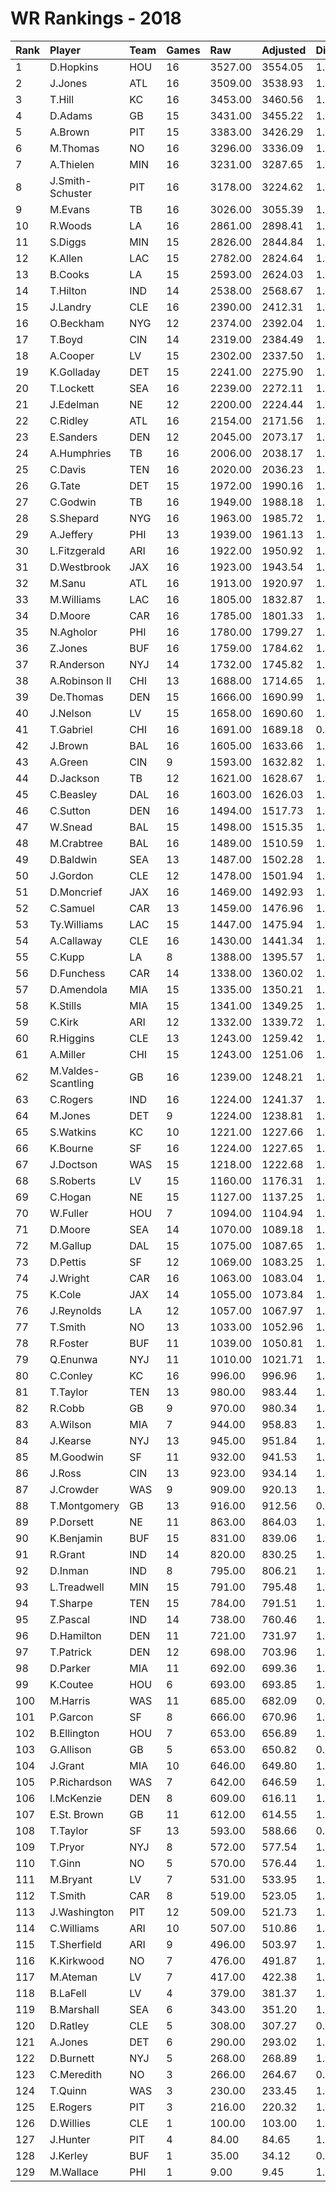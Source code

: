 # WR Rankings - 2018

| Rank | Player             | Team | Games | Raw     | Adjusted | Difficulty | Avg/Game | Typical | Consistency | Trend    |
| :----| :------------------| :----| :-----| :-------| :--------| :----------| :--------| :-------| :-----------| :--------|
| 1    | D.Hopkins          | HOU  | 16    | 3527.00 | 3554.05  | 1.008      | 220.44   | 217.50  | 8/1/7       | +75.3%   |
| 2    | J.Jones            | ATL  | 16    | 3509.00 | 3538.93  | 1.009      | 219.31   | 217.50  | 6/1/9       | +79.4%   |
| 3    | T.Hill             | KC   | 16    | 3453.00 | 3460.56  | 1.002      | 215.81   | 232.00  | 10/0/6      | +147.4%  |
| 4    | D.Adams            | GB   | 15    | 3431.00 | 3455.22  | 1.007      | 228.73   | 225.00  | 7/3/5       | +38.9%   |
| 5    | A.Brown            | PIT  | 15    | 3383.00 | 3426.29  | 1.013      | 225.53   | 219.00  | 7/2/6       | +72.6%   |
| 6    | M.Thomas           | NO   | 16    | 3296.00 | 3336.09  | 1.012      | 206.00   | 203.50  | 8/1/7       | +146.6%  |
| 7    | A.Thielen          | MIN  | 16    | 3231.00 | 3287.65  | 1.018      | 201.94   | 209.00  | 8/0/8       | +114.3%  |
| 8    | J.Smith-Schuster   | PIT  | 16    | 3178.00 | 3224.62  | 1.015      | 198.62   | 188.00  | 7/3/6       | +99.0%   |
| 9    | M.Evans            | TB   | 16    | 3026.00 | 3055.39  | 1.010      | 189.12   | 201.00  | 8/1/7       | +106.3%  |
| 10   | R.Woods            | LA   | 16    | 2861.00 | 2898.41  | 1.013      | 178.81   | 179.00  | 8/2/6       | +72.2%   |
| 11   | S.Diggs            | MIN  | 15    | 2826.00 | 2844.84  | 1.007      | 188.40   | 181.50  | 8/0/7       | +128.7%  |
| 12   | K.Allen            | LAC  | 15    | 2782.00 | 2824.64  | 1.015      | 185.47   | 181.50  | 7/2/6       | +80.6%   |
| 13   | B.Cooks            | LA   | 15    | 2593.00 | 2624.03  | 1.012      | 172.87   | 174.00  | 7/2/6       | +96.8%   |
| 14   | T.Hilton           | IND  | 14    | 2538.00 | 2568.67  | 1.012      | 181.29   | 170.00  | 5/3/6       | +89.4%   |
| 15   | J.Landry           | CLE  | 16    | 2390.00 | 2412.31  | 1.009      | 149.38   | 160.50  | 10/0/6      | +112.8%  |
| 16   | O.Beckham          | NYG  | 12    | 2374.00 | 2392.04  | 1.008      | 197.83   | 199.00  | 6/0/6       | INACTIVE |
| 17   | T.Boyd             | CIN  | 14    | 2319.00 | 2384.49  | 1.028      | 165.64   | 165.00  | 7/1/6       | +135.6%  |
| 18   | A.Cooper           | LV   | 15    | 2302.00 | 2337.50  | 1.015      | 153.47   | 137.00  | 8/0/7       | +386.4%  |
| 19   | K.Golladay         | DET  | 15    | 2241.00 | 2275.90  | 1.016      | 149.40   | 153.50  | 6/2/7       | +153.5%  |
| 20   | T.Lockett          | SEA  | 16    | 2239.00 | 2272.11  | 1.015      | 139.94   | 148.00  | 8/3/5       | +64.7%   |
| 21   | J.Edelman          | NE   | 12    | 2200.00 | 2224.44  | 1.011      | 183.33   | 189.50  | 5/3/4       | +36.3%   |
| 22   | C.Ridley           | ATL  | 16    | 2154.00 | 2171.56  | 1.008      | 134.62   | 142.50  | 9/1/6       | +213.4%  |
| 23   | E.Sanders          | DEN  | 12    | 2045.00 | 2073.17  | 1.014      | 170.42   | 175.00  | 6/0/6       | INACTIVE |
| 24   | A.Humphries        | TB   | 16    | 2006.00 | 2038.17  | 1.016      | 125.38   | 124.00  | 8/2/6       | +126.7%  |
| 25   | C.Davis            | TEN  | 16    | 2020.00 | 2036.23  | 1.008      | 126.25   | 107.00  | 8/1/7       | +179.7%  |
| 26   | G.Tate             | DET  | 15    | 1972.00 | 1990.16  | 1.009      | 131.47   | 147.50  | 9/2/4       | +172.7%  |
| 27   | C.Godwin           | TB   | 16    | 1949.00 | 1988.18  | 1.020      | 121.81   | 125.00  | 9/1/6       | +199.4%  |
| 28   | S.Shepard          | NYG  | 16    | 1963.00 | 1985.72  | 1.012      | 122.69   | 132.00  | 10/2/4      | +114.1%  |
| 29   | A.Jeffery          | PHI  | 13    | 1939.00 | 1961.13  | 1.011      | 149.15   | 152.00  | 7/0/6       | +155.6%  |
| 30   | L.Fitzgerald       | ARI  | 16    | 1922.00 | 1950.92  | 1.015      | 120.12   | 120.50  | 7/1/8       | +96.6%   |
| 31   | D.Westbrook        | JAX  | 16    | 1923.00 | 1943.54  | 1.011      | 120.19   | 121.50  | 8/3/5       | +130.4%  |
| 32   | M.Sanu             | ATL  | 16    | 1913.00 | 1920.97  | 1.004      | 119.56   | 131.00  | 10/1/5      | +102.7%  |
| 33   | M.Williams         | LAC  | 16    | 1805.00 | 1832.87  | 1.015      | 112.81   | 123.00  | 10/1/5      | +207.4%  |
| 34   | D.Moore            | CAR  | 16    | 1785.00 | 1801.33  | 1.009      | 111.56   | 101.00  | 7/0/9       | +185.5%  |
| 35   | N.Agholor          | PHI  | 16    | 1780.00 | 1799.27  | 1.011      | 111.25   | 110.00  | 8/2/6       | +177.1%  |
| 36   | Z.Jones            | BUF  | 16    | 1759.00 | 1784.62  | 1.015      | 109.94   | 125.00  | 10/1/5      | +237.6%  |
| 37   | R.Anderson         | NYJ  | 14    | 1732.00 | 1745.82  | 1.008      | 123.71   | 122.50  | 10/0/4      | +176.5%  |
| 38   | A.Robinson II      | CHI  | 13    | 1688.00 | 1714.65  | 1.016      | 129.85   | 132.00  | 8/0/5       | +121.5%  |
| 39   | De.Thomas          | DEN  | 15    | 1666.00 | 1690.99  | 1.015      | 111.07   | 109.50  | 9/0/6       | +111.8%  |
| 40   | J.Nelson           | LV   | 15    | 1658.00 | 1690.60  | 1.020      | 110.53   | 98.00   | 7/0/8       | +443.3%  |
| 41   | T.Gabriel          | CHI  | 16    | 1691.00 | 1689.18  | 0.999      | 105.69   | 98.00   | 8/1/7       | +134.9%  |
| 42   | J.Brown            | BAL  | 16    | 1605.00 | 1633.66  | 1.018      | 100.31   | 103.00  | 9/1/6       | +295.4%  |
| 43   | A.Green            | CIN  | 9     | 1593.00 | 1632.82  | 1.025      | 177.00   | 195.50  | 4/2/3       | INACTIVE |
| 44   | D.Jackson          | TB   | 12    | 1621.00 | 1628.67  | 1.005      | 135.08   | 126.00  | 6/1/5       | +144.2%  |
| 45   | C.Beasley          | DAL  | 16    | 1603.00 | 1626.03  | 1.014      | 100.19   | 91.00   | 8/1/7       | +215.3%  |
| 46   | C.Sutton           | DEN  | 16    | 1494.00 | 1517.73  | 1.016      | 93.38    | 88.00   | 6/0/10      | +107.4%  |
| 47   | W.Snead            | BAL  | 15    | 1498.00 | 1515.35  | 1.012      | 99.87    | 102.50  | 5/0/10      | +99.3%   |
| 48   | M.Crabtree         | BAL  | 16    | 1489.00 | 1510.59  | 1.014      | 93.06    | 100.00  | 9/0/7       | +177.0%  |
| 49   | D.Baldwin          | SEA  | 13    | 1487.00 | 1502.28  | 1.010      | 114.38   | 110.50  | 8/0/5       | +215.1%  |
| 50   | J.Gordon           | CLE  | 12    | 1478.00 | 1501.94  | 1.016      | 123.17   | 122.50  | 5/2/5       | +97.4%   |
| 51   | D.Moncrief         | JAX  | 16    | 1469.00 | 1492.93  | 1.016      | 91.81    | 101.50  | 9/0/7       | +308.3%  |
| 52   | C.Samuel           | CAR  | 13    | 1459.00 | 1476.96  | 1.012      | 112.23   | 108.00  | 5/0/8       | +139.1%  |
| 53   | Ty.Williams        | LAC  | 15    | 1447.00 | 1475.94  | 1.020      | 96.47    | 74.50   | 6/0/9       | +171.2%  |
| 54   | A.Callaway         | CLE  | 16    | 1430.00 | 1441.34  | 1.008      | 89.38    | 96.00   | 9/0/7       | +279.9%  |
| 55   | C.Kupp             | LA   | 8     | 1388.00 | 1395.57  | 1.005      | 173.50   | 172.00  | 3/1/4       | INACTIVE |
| 56   | D.Funchess         | CAR  | 14    | 1338.00 | 1360.02  | 1.016      | 95.57    | 110.00  | 9/1/4       | +182.3%  |
| 57   | D.Amendola         | MIA  | 15    | 1335.00 | 1350.21  | 1.011      | 89.00    | 87.00   | 10/0/5      | +120.7%  |
| 58   | K.Stills           | MIA  | 15    | 1341.00 | 1349.25  | 1.006      | 89.40    | 85.50   | 10/1/4      | +285.6%  |
| 59   | C.Kirk             | ARI  | 12    | 1332.00 | 1339.72  | 1.006      | 111.00   | 124.00  | 6/1/5       | INACTIVE |
| 60   | R.Higgins          | CLE  | 13    | 1243.00 | 1259.42  | 1.013      | 95.62    | 95.50   | 7/0/6       | +152.5%  |
| 61   | A.Miller           | CHI  | 15    | 1243.00 | 1251.06  | 1.006      | 82.87    | 76.50   | 6/1/8       | +216.8%  |
| 62   | M.Valdes-Scantling | GB   | 16    | 1239.00 | 1248.21  | 1.007      | 77.44    | 83.50   | 8/0/8       | +484.5%  |
| 63   | C.Rogers           | IND  | 16    | 1224.00 | 1241.37  | 1.014      | 76.50    | 97.00   | 11/1/4      | +412.0%  |
| 64   | M.Jones            | DET  | 9     | 1224.00 | 1238.81  | 1.012      | 136.00   | 130.50  | 5/0/4       | INACTIVE |
| 65   | S.Watkins          | KC   | 10    | 1221.00 | 1227.66  | 1.005      | 122.10   | 121.50  | 4/2/4       | INACTIVE |
| 66   | K.Bourne           | SF   | 16    | 1224.00 | 1227.65  | 1.003      | 76.50    | 82.00   | 8/3/5       | +212.1%  |
| 67   | J.Doctson          | WAS  | 15    | 1218.00 | 1222.68  | 1.004      | 81.20    | 91.00   | 8/2/5       | +154.1%  |
| 68   | S.Roberts          | LV   | 15    | 1160.00 | 1176.31  | 1.014      | 77.33    | 66.50   | 4/2/9       | +124.8%  |
| 69   | C.Hogan            | NE   | 15    | 1127.00 | 1137.25  | 1.009      | 75.13    | 83.00   | 10/0/5      | +320.8%  |
| 70   | W.Fuller           | HOU  | 7     | 1094.00 | 1104.94  | 1.010      | 156.29   | 145.00  | 2/2/3       | INACTIVE |
| 71   | D.Moore            | SEA  | 14    | 1070.00 | 1089.18  | 1.018      | 76.43    | 77.00   | 9/0/5       | +523.0%  |
| 72   | M.Gallup           | DAL  | 15    | 1075.00 | 1087.65  | 1.012      | 71.67    | 63.00   | 8/0/7       | +228.7%  |
| 73   | D.Pettis           | SF   | 12    | 1069.00 | 1083.25  | 1.013      | 89.08    | 73.50   | 7/0/5       | +754.5%  |
| 74   | J.Wright           | CAR  | 16    | 1063.00 | 1083.04  | 1.019      | 66.44    | 65.00   | 8/2/6       | +165.3%  |
| 75   | K.Cole             | JAX  | 14    | 1055.00 | 1073.84  | 1.018      | 75.36    | 69.50   | 7/0/7       | +352.4%  |
| 76   | J.Reynolds         | LA   | 12    | 1057.00 | 1067.97  | 1.010      | 88.08    | 106.00  | 8/0/4       | +456.5%  |
| 77   | T.Smith            | NO   | 13    | 1033.00 | 1052.96  | 1.019      | 79.46    | 52.00   | 7/1/5       | +1155.8% |
| 78   | R.Foster           | BUF  | 11    | 1039.00 | 1050.81  | 1.011      | 94.45    | 87.50   | 5/0/6       | +556.7%  |
| 79   | Q.Enunwa           | NYJ  | 11    | 1010.00 | 1021.71  | 1.012      | 91.82    | 82.50   | 6/0/5       | INACTIVE |
| 80   | C.Conley           | KC   | 16    | 996.00  | 996.96   | 1.001      | 62.25    | 59.50   | 10/0/6      | +316.1%  |
| 81   | T.Taylor           | TEN  | 13    | 980.00  | 983.44   | 1.004      | 75.38    | 80.00   | 7/1/5       | +261.1%  |
| 82   | R.Cobb             | GB   | 9     | 970.00  | 980.34   | 1.011      | 107.78   | 81.00   | 3/2/4       | +108.5%  |
| 83   | A.Wilson           | MIA  | 7     | 944.00  | 958.83   | 1.016      | 134.86   | 110.50  | 4/0/3       | INACTIVE |
| 84   | J.Kearse           | NYJ  | 13    | 945.00  | 951.84   | 1.007      | 72.69    | 59.00   | 7/0/6       | +308.2%  |
| 85   | M.Goodwin          | SF   | 11    | 932.00  | 941.53   | 1.010      | 84.73    | 76.50   | 6/1/4       | +321.0%  |
| 86   | J.Ross             | CIN  | 13    | 923.00  | 934.14   | 1.012      | 71.00    | 74.50   | 7/0/6       | +222.1%  |
| 87   | J.Crowder          | WAS  | 9     | 909.00  | 920.13   | 1.012      | 101.00   | 105.00  | 5/1/3       | +104.1%  |
| 88   | T.Montgomery       | GB   | 13    | 916.00  | 912.56   | 0.996      | 70.46    | 71.00   | 7/1/5       | +290.1%  |
| 89   | P.Dorsett          | NE   | 11    | 863.00  | 864.03   | 1.001      | 78.45    | 88.50   | 7/0/4       | +392.0%  |
| 90   | K.Benjamin         | BUF  | 15    | 831.00  | 839.06   | 1.010      | 55.40    | 56.50   | 8/0/7       | +205.5%  |
| 91   | R.Grant            | IND  | 14    | 820.00  | 830.25   | 1.012      | 58.57    | 71.00   | 10/0/4      | +381.6%  |
| 92   | D.Inman            | IND  | 8     | 795.00  | 806.21   | 1.014      | 99.38    | 109.50  | 4/0/4       | +175.0%  |
| 93   | L.Treadwell        | MIN  | 15    | 791.00  | 795.48   | 1.006      | 52.73    | 50.50   | 7/1/7       | +165.6%  |
| 94   | T.Sharpe           | TEN  | 15    | 784.00  | 791.51   | 1.010      | 52.27    | 52.00   | 9/0/6       | +739.5%  |
| 95   | Z.Pascal           | IND  | 14    | 738.00  | 760.46   | 1.030      | 52.71    | 50.50   | 10/0/4      | +784.0%  |
| 96   | D.Hamilton         | DEN  | 11    | 721.00  | 731.97   | 1.015      | 65.55    | 69.00   | 6/0/5       | +2677.8% |
| 97   | T.Patrick          | DEN  | 12    | 698.00  | 703.96   | 1.009      | 58.17    | 53.50   | 7/0/5       | +907.9%  |
| 98   | D.Parker           | MIA  | 11    | 692.00  | 699.36   | 1.011      | 62.91    | 62.50   | 7/1/3       | +585.6%  |
| 99   | K.Coutee           | HOU  | 6     | 693.00  | 693.85   | 1.001      | 115.50   | 105.50  | 3/0/3       | INACTIVE |
| 100  | M.Harris           | WAS  | 11    | 685.00  | 682.09   | 0.996      | 62.27    | 55.00   | 6/1/4       | +521.4%  |
| 101  | P.Garcon           | SF   | 8     | 666.00  | 670.96   | 1.007      | 83.25    | 90.50   | 3/1/4       | INACTIVE |
| 102  | B.Ellington        | HOU  | 7     | 653.00  | 656.89   | 1.006      | 93.29    | 94.00   | 3/0/4       | INACTIVE |
| 103  | G.Allison          | GB   | 5     | 653.00  | 650.82   | 0.997      | 130.60   | 145.50  | 2/0/3       | INACTIVE |
| 104  | J.Grant            | MIA  | 10    | 646.00  | 649.80   | 1.006      | 64.60    | 61.00   | 5/1/4       | INACTIVE |
| 105  | P.Richardson       | WAS  | 7     | 642.00  | 646.59   | 1.007      | 91.71    | 92.50   | 3/1/3       | INACTIVE |
| 106  | I.McKenzie         | DEN  | 8     | 609.00  | 616.11   | 1.012      | 76.12    | 84.50   | 4/0/4       | +374.5%  |
| 107  | E.St. Brown        | GB   | 11    | 612.00  | 614.55   | 1.004      | 55.64    | 62.00   | 8/0/3       | +284.6%  |
| 108  | T.Taylor           | SF   | 13    | 593.00  | 588.66   | 0.993      | 45.62    | 37.50   | 8/1/4       | +256.3%  |
| 109  | T.Pryor            | NYJ  | 8     | 572.00  | 577.54   | 1.010      | 71.50    | 91.00   | 6/0/2       | INACTIVE |
| 110  | T.Ginn             | NO   | 5     | 570.00  | 576.44   | 1.011      | 114.00   | 123.00  | 2/1/2       | N/A      |
| 111  | M.Bryant           | LV   | 7     | 531.00  | 533.95   | 1.006      | 75.86    | 75.50   | 4/1/2       | INACTIVE |
| 112  | T.Smith            | CAR  | 8     | 519.00  | 523.05   | 1.008      | 64.88    | 78.50   | 5/0/3       | +531.0%  |
| 113  | J.Washington       | PIT  | 12    | 509.00  | 521.73   | 1.025      | 42.42    | 48.00   | 7/2/3       | +365.6%  |
| 114  | C.Williams         | ARI  | 10    | 507.00  | 510.86   | 1.008      | 50.70    | 54.00   | 6/0/4       | +351.1%  |
| 115  | T.Sherfield        | ARI  | 9     | 496.00  | 503.97   | 1.016      | 55.11    | 60.50   | 6/0/3       | +892.4%  |
| 116  | K.Kirkwood         | NO   | 7     | 476.00  | 491.87   | 1.033      | 68.00    | 67.00   | 3/1/3       | +37.5%   |
| 117  | M.Ateman           | LV   | 7     | 417.00  | 422.38   | 1.013      | 59.57    | 59.00   | 3/0/4       | +242.0%  |
| 118  | B.LaFell           | LV   | 4     | 379.00  | 381.37   | 1.006      | 94.75    | 111.00  | 3/0/1       | INACTIVE |
| 119  | B.Marshall         | SEA  | 6     | 343.00  | 351.20   | 1.024      | 57.17    | 58.00   | 3/0/3       | INACTIVE |
| 120  | D.Ratley           | CLE  | 5     | 308.00  | 307.27   | 0.998      | 61.60    | 48.50   | 3/0/2       | INACTIVE |
| 121  | A.Jones            | DET  | 6     | 290.00  | 293.02   | 1.010      | 48.33    | 50.00   | 4/0/2       | +525.0%  |
| 122  | D.Burnett          | NYJ  | 5     | 268.00  | 268.89   | 1.003      | 53.60    | 55.50   | 3/0/2       | N/A      |
| 123  | C.Meredith         | NO   | 3     | 266.00  | 264.67   | 0.995      | 88.67    | 88.67   | 2/0/1       | INACTIVE |
| 124  | T.Quinn            | WAS  | 3     | 230.00  | 233.45   | 1.015      | 76.67    | 76.67   | 1/0/2       | INACTIVE |
| 125  | E.Rogers           | PIT  | 3     | 216.00  | 220.32   | 1.020      | 72.00    | 72.00   | 2/0/1       | N/A      |
| 126  | D.Willies          | CLE  | 1     | 100.00  | 103.00   | 1.030      | 100.00   | 100.00  | 0/1/0       | INACTIVE |
| 127  | J.Hunter           | PIT  | 4     | 84.00   | 84.65    | 1.008      | 21.00    | 26.00   | 2/0/2       | INACTIVE |
| 128  | J.Kerley           | BUF  | 1     | 35.00   | 34.12    | 0.975      | 35.00    | 35.00   | 0/1/0       | INACTIVE |
| 129  | M.Wallace          | PHI  | 1     | 9.00    | 9.45     | 1.050      | 9.00     | 9.00    | 0/1/0       | INACTIVE |


